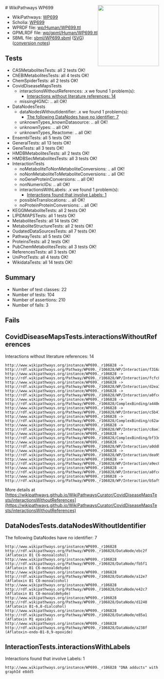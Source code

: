 <img style="float: right; width: 200px" src="../logo.png" />
# WikiPathways WP699

* WikiPathways: [WP699](https://identifiers.org/wikipathways:WP699)
* Scholia: [WP699](https://scholia.toolforge.org/wikipathways/WP699)
* WPRDF file: [wp/Human/WP699.ttl](../wp/Human/WP699.ttl)
* GPMLRDF file: [wp/gpml/Human/WP699.ttl](../wp/gpml/Human/WP699.ttl)
* SBML file: [sbml/WP699.sbml](../sbml/WP699.sbml) ([SVG](../sbml/WP699.svg)) ([conversion notes](../sbml/WP699.txt))

## Tests
* CASMetabolitesTests: all 2 tests OK!
* ChEBIMetabolitesTests: all 4 tests OK!
* ChemSpiderTests: all 2 tests OK!
* CovidDiseaseMapsTests
    * interactionsWithoutReferences: .x we found 1 problem(s):
        * [Interactions without literature references: 14](#9701cce5)
    * missingHGNC: .. all OK!
* DataNodesTests
    * dataNodesWithoutIdentifier: .x we found 1 problem(s):
        * [The following DataNodes have no identifier: 7](#d2d32fa6)
    * unknownTypes_knownDatasource: .. all OK!
    * unknownTypes: .. all OK!
    * unknownTypes_Reactome: .. all OK!
* EnsemblTests: all 5 tests OK!
* GeneralTests: all 13 tests OK!
* GeneTests: all 3 tests OK!
* HMDBMetabolitesTests: all 2 tests OK!
* HMDBSecMetabolitesTests: all 3 tests OK!
* InteractionTests
    * noMetaboliteToNonMetaboliteConversions: .. all OK!
    * noNonMetaboliteToMetaboliteConversions: .. all OK!
    * noGeneProteinConversions: .. all OK!
    * nonNumericIDs: .. all OK!
    * interactionsWithLabels: .x we found 1 problem(s):
        * [Interactions found that involve Labels: 1](#630d2678)
    * possibleTranslocations: .. all OK!
    * noProteinProteinConversions: .. all OK!
* KEGGMetaboliteTests: all 2 tests OK!
* LIPIDMAPSTests: all 1 tests OK!
* MetabolitesTests: all 14 tests OK!
* MetaboliteStructureTests: all 2 tests OK!
* OudatedDataSourcesTests: all 7 tests OK!
* PathwayTests: all 5 tests OK!
* ProteinsTests: all 2 tests OK!
* PubChemMetabolitesTests: all 3 tests OK!
* ReferencesTests: all 3 tests OK!
* UniProtTests: all 4 tests OK!
* WikidataTests: all 14 tests OK!


## Summary

* Number of test classes: 22
* Number of tests: 104
* Number of assertions: 210
* Number of fails: 3

## Fails

<a name="9701cce5" />

## CovidDiseaseMapsTests.interactionsWithoutReferences

Interactions without literature references: 14
```
http://www.wikipathways.org/instance/WP699._r106828 -> http://rdf.wikipathways.org/Pathway/WP699._r106828/WP/Interaction/f316a
http://www.wikipathways.org/instance/WP699._r106828 -> http://rdf.wikipathways.org/Pathway/WP699._r106828/WP/Interaction/fcfc8
http://www.wikipathways.org/instance/WP699._r106828 -> http://rdf.wikipathways.org/Pathway/WP699._r106828/WP/Interaction/d2ea3
http://www.wikipathways.org/instance/WP699._r106828 -> http://rdf.wikipathways.org/Pathway/WP699._r106828/WP/Interaction/a0fce_1
http://www.wikipathways.org/instance/WP699._r106828 -> http://rdf.wikipathways.org/Pathway/WP699._r106828/ComplexBinding/a440e
http://www.wikipathways.org/instance/WP699._r106828 -> http://rdf.wikipathways.org/Pathway/WP699._r106828/WP/Interaction/c5b41
http://www.wikipathways.org/instance/WP699._r106828 -> http://rdf.wikipathways.org/Pathway/WP699._r106828/ComplexBinding/c62a4
http://www.wikipathways.org/instance/WP699._r106828 -> http://rdf.wikipathways.org/Pathway/WP699._r106828/WP/Interaction/c8ae1
http://www.wikipathways.org/instance/WP699._r106828 -> http://rdf.wikipathways.org/Pathway/WP699._r106828/ComplexBinding/bf33d
http://www.wikipathways.org/instance/WP699._r106828 -> http://rdf.wikipathways.org/Pathway/WP699._r106828/WP/Interaction/a0ddb
http://www.wikipathways.org/instance/WP699._r106828 -> http://rdf.wikipathways.org/Pathway/WP699._r106828/WP/Interaction/dea95
http://www.wikipathways.org/instance/WP699._r106828 -> http://rdf.wikipathways.org/Pathway/WP699._r106828/WP/Interaction/a9ec0
http://www.wikipathways.org/instance/WP699._r106828 -> http://rdf.wikipathways.org/Pathway/WP699._r106828/WP/Interaction/a0fce_2
http://www.wikipathways.org/instance/WP699._r106828 -> http://rdf.wikipathways.org/Pathway/WP699._r106828/WP/Interaction/b5af9
```

More details at [https://wikipathways.github.io/WikiPathwaysCurator/CovidDiseaseMapsTests/interactionsWithoutReferences](https://wikipathways.github.io/WikiPathwaysCurator/CovidDiseaseMapsTests/interactionsWithoutReferences)

<a name="d2d32fa6" />

## DataNodesTests.dataNodesWithoutIdentifier

The following DataNodes have no identifier: 7
```
http://www.wikipathways.org/instance/WP699._r106828 http://rdf.wikipathways.org/Pathway/WP699._r106828/DataNode/ebc2f (Aflatoxin B1 C6-monoalcohol)
http://www.wikipathways.org/instance/WP699._r106828 http://rdf.wikipathways.org/Pathway/WP699._r106828/DataNode/fb5f1 (Aflatoxin B1 C6-monoaldehyde)
http://www.wikipathways.org/instance/WP699._r106828 http://rdf.wikipathways.org/Pathway/WP699._r106828/DataNode/a12e7 (Aflatoxin B1 C8-monoalcohol)
http://www.wikipathways.org/instance/WP699._r106828 http://rdf.wikipathways.org/Pathway/WP699._r106828/DataNode/e42c7 (Aflatoxin B1 C8-monoaldehyde)
http://www.wikipathways.org/instance/WP699._r106828 http://rdf.wikipathways.org/Pathway/WP699._r106828/DataNode/d1240 (Aflatoxin B1-6,8-dialcohol)
http://www.wikipathways.org/instance/WP699._r106828 http://rdf.wikipathways.org/Pathway/WP699._r106828/DataNode/e85a1 (Aflatoxin M1 epoxide)
http://www.wikipathways.org/instance/WP699._r106828 http://rdf.wikipathways.org/Pathway/WP699._r106828/DataNode/a238f (Aflatoxin-endo-B1-8,9-epoxide)
```

<a name="630d2678" />

## InteractionTests.interactionsWithLabels

Interactions found that involve Labels: 1
```
http://www.wikipathways.org/instance/WP699._r106828 "DNA adducts" with graphId e8dd5
```

